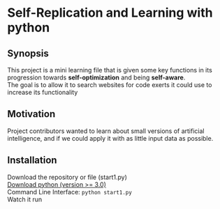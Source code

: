 # Self-Replication and Learning with python

## Synopsis

This project is a mini learning file that is given some key functions in its progression towards **self-optimization** and being **self-aware**.  
The goal is to allow it to search websites for code exerts it could use to increase its functionality

## Motivation

Project contributors wanted to learn about small versions of artificial intelligence, and if we could apply it with as little input data as possible.

## Installation

Download the repository or file (start1.py)  
[Download python (version >= 3.0)](https://www.python.org/downloads "Python Downloads")  
Command Line Interface: `python start1.py`    
Watch it run
